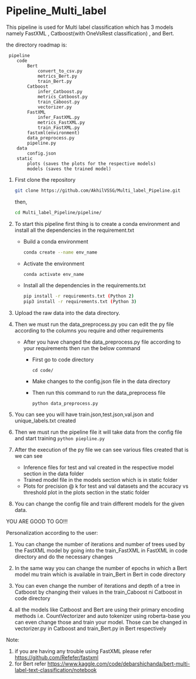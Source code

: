 # Pipeline_Multi_label

This pipeline is used for Multi label classification which has 3 models namely FastXML , Catboost(with OneVsRest classification) , and Bert.

the directory roadmap is:
```
 pipeline
    code
        Bert
            convert_to_csv.py
            metrics_Bert.py
            train_Bert.py
        Catboost
            infer_Catboost.py
            metrics_Catboost.py
            train_Caboost.py
            vectorizer.py
        FastXML
            infer_FastXML.py
            metrics_FastXML.py
            train_FastXML.py
        fastxml(environment)
        data_preprocess.py
        pipeline.py
    data
        config.json
    static
        plots (saves the plots for the respective models)
        models (saves the trained model)
  ```

1. First clone the repository

    ```sh
    git clone https://github.com/AkhilVSSG/Multi_label_Pipeline.git
    ```
    then,
    ```sh
    cd Multi_label_Pipeline/pipeline/
    ```

2. To start this pipeline first thing is to create a conda environment and install all the dependencies in the requirement.txt
	- Build a conda environment
        ```sh
        conda create --name env_name
        ```
	- Activate the environment
        ```sh
        conda activate env_name
        ```
    - Install all the dependencies in the requirements.txt
        ```sh
        pip install -r requirements.txt (Python 2)
        pip3 install -r requirements.txt (Python 3)
        ```

3. Upload the raw data into the data directory.

4. Then we must run the data_preprocess.py you can edit the py file according to the columns you require and other requirements
	- After you have changed the data_preprocess.py file according to your requirements then run the below command
		* First go to code directory
		    ```
            cd code/
            ```
        * Make changes to the config.json file in the data directory
       
        * Then run this command to run the data_preprocess file
           ```
           python data_preprocess.py
           ```
5. You can see you will have train.json,test.json,val.json and unique_labels.txt created

6. Then we must run the pipeline file it will take data from the config file and start training
        ```
        python piepline.py
        ```
7. After the execution of the py file we can see various files created that is we can see
	- Inference files for test and val created in the respective model section in the data folder
    - Trained model file in the models section which is in static folder
    - Plots for precision @ k for test and val datasets and the accuracy vs threshold plot in the plots section in the static folder

8. You can change the config file and train different models for the given data.

YOU ARE GOOD TO GO!!!

Personalization according to the user:
1. You can change the number of iterations and number of trees used by the FastXML model by going into the train_FastXML in FastXML in code directory and do the necessary changes

2. In the same way you can change the number of epochs in which a Bert model mu train which is available in train_Bert in Bert in code directory

3. You can even change the number of iterations and depth of a tree in Catboost by changing their values in the train_Caboost ni Catboost in code directory

4. all the models like Catboost and Bert are using their primary encoding methods i.e. CountVectorizer and auto tokenizer using roberta-base you can even change those and train your model. Those can be changed in vectorizer.py in Catboost and train_Bert.py in Bert respectively


Note: 
1. if you are having any trouble using FastXML please refer https://github.com/Refefer/fastxml
2. for Bert refer https://www.kaggle.com/code/debarshichanda/bert-multi-label-text-classification/notebook

